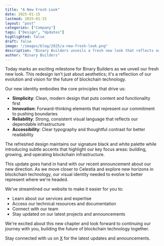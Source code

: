 ```yaml
---
title: "A New Fresh Look"
date: 2025-01-15
lastmod: 2025-01-15
layout: "post"
categories: ["Company"]
tags: ["Design", "Updates"]
highlighted: false
draft: false
image: "/images/blog/2025/a-new-fresh-look.png"
description: "Binary Builders unveils a fresh new look that reflects our vision for the future of blockchain technology."
author: "Binary Builders"
---
```


Today marks an exciting milestone for Binary Builders as we unveil our fresh new look. This redesign isn't just about aesthetics; it's a reflection of our evolution and vision for the future of blockchain technology.

Our new identity embodies the core principles that drive us:

- **Simplicity**: Clean, modern design that puts content and functionality first
- **Innovation**: Forward-thinking elements that represent our commitment to pushing boundaries
- **Reliability**: Strong, consistent visual language that reflects our dependable infrastructure
- **Accessibility**: Clear typography and thoughtful contrast for better readability

The refreshed design maintains our signature black and white palette while introducing subtle accents that highlight our key focus areas: building, growing, and operating blockchain infrastructure.

This update goes hand in hand with our recent announcement about our new direction. As we move closer to Celestia and explore new horizons in blockchain technology, our visual identity needed to evolve to better represent where we're headed.

We've streamlined our website to make it easier for you to:
- Learn about our services and expertise
- Access our technical resources and documentation
- Connect with our team
- Stay updated on our latest projects and announcements

We're excited about this new chapter and look forward to continuing our journey with you, building the future of blockchain technology together.

Stay connected with us on [X](https://x.com/binary_builders) for the latest updates and announcements. 